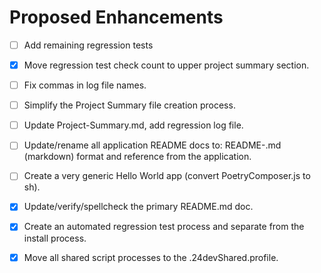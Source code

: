 # Proposed Enhancements
* [ ] Add remaining regression tests 
* [x] Move regression test check count to upper project summary section. 
* [ ] Fix commas in log file names. 
* [ ] Simplify the Project Summary file creation process. 
* [ ] Update Project-Summary.md, add regression log file.
* [ ] Update/rename all application README docs to: README-<appName>.md (markdown) format and reference from the application.
* [ ] Create a very generic Hello World app (convert PoetryComposer.js to sh).
* [x] Update/verify/spellcheck the primary README.md doc.
* [x] Create an automated regression test process and separate from the install process. 
* [x] Move all shared script processes to the .24devShared.profile.

